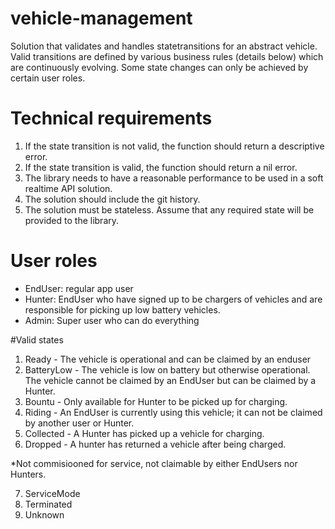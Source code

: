 # vehicle-management
Solution that validates and handles statetransitions for an abstract vehicle. Valid transitions are defined by various business rules (details below) which are continuously evolving. Some state changes can only be achieved by certain user roles.

# Technical requirements

 1. If the state transition is not valid, the function should return a descriptive error.
 2. If the state transition is valid, the function should return a nil error.
 3. The library needs to have a reasonable performance to be used in a soft realtime API solution.
 4. The solution should include the git history.
 5. The solution must be stateless. Assume that any required state will be provided to the library.

# User roles

 - EndUser: regular app user
 - Hunter: EndUser who have signed up to be chargers of vehicles and are responsible for picking up low battery vehicles.
 - Admin: Super user who can do everything

#Valid states

 1) Ready - The vehicle is operational and can be claimed by an enduser
 2) BatteryLow -  The vehicle is low on battery but otherwise operational. The vehicle cannot be claimed by an EndUser but can be claimed by a Hunter.
 3) Bountu - Only available for Hunter to be picked up for charging.
 4) Riding - An EndUser is currently using this vehicle; it can not be claimed by another user or Hunter.
 5) Collected - A Hunter has picked up a vehicle for charging.
 6) Dropped - A hunter has returned a vehicle after being charged.
 
*Not commisiooned for service, not claimable by either EndUsers nor Hunters.

 7) ServiceMode
 8) Terminated
 9) Unknown

